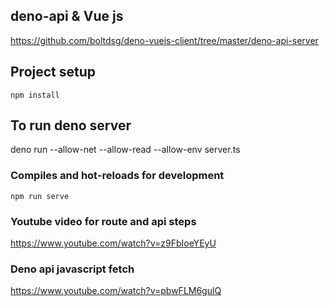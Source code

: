 ## deno-api & Vue js
https://github.com/boltdsg/deno-vuejs-client/tree/master/deno-api-server

## Project setup
```
npm install
```

## To run deno server
deno run --allow-net --allow-read --allow-env server.ts

### Compiles and hot-reloads for development
```
npm run serve
```
### Youtube video for route and api steps

https://www.youtube.com/watch?v=z9FbIoeYEyU

### Deno api javascript fetch
https://www.youtube.com/watch?v=pbwFLM6gulQ